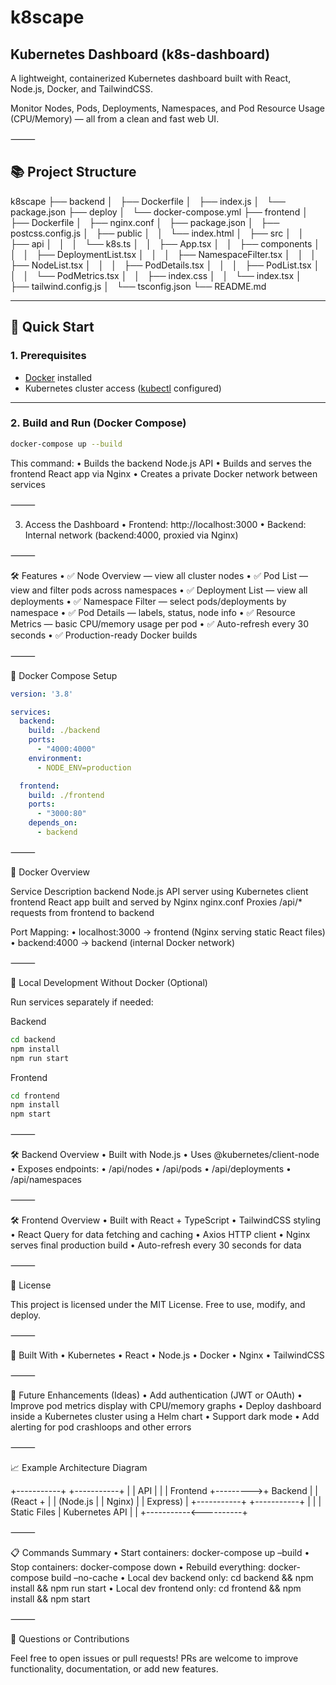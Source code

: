 # k8scape

## Kubernetes Dashboard (k8s-dashboard)

A lightweight, containerized Kubernetes dashboard built with React, Node.js, Docker, and TailwindCSS.

Monitor Nodes, Pods, Deployments, Namespaces, and Pod Resource Usage (CPU/Memory) — all from a clean and fast web UI.

⸻

## 📚 Project Structure

k8scape
├── backend
│   ├── Dockerfile
│   ├── index.js
│   └── package.json
├── deploy
│   └── docker-compose.yml
├── frontend
│   ├── Dockerfile
│   ├── nginx.conf
│   ├── package.json
│   ├── postcss.config.js
│   ├── public
│   │   └── index.html
│   ├── src
│   │   ├── api
│   │   │   └── k8s.ts
│   │   ├── App.tsx
│   │   ├── components
│   │   │   ├── DeploymentList.tsx
│   │   │   ├── NamespaceFilter.tsx
│   │   │   ├── NodeList.tsx
│   │   │   ├── PodDetails.tsx
│   │   │   ├── PodList.tsx
│   │   │   └── PodMetrics.tsx
│   │   ├── index.css
│   │   └── index.tsx
│   ├── tailwind.config.js
│   └── tsconfig.json
└── README.md


---

## 🚀 Quick Start

### 1. Prerequisites

- [Docker](https://docs.docker.com/get-docker/) installed
- Kubernetes cluster access ([kubectl](https://kubernetes.io/docs/tasks/tools/) configured)

---

### 2. Build and Run (Docker Compose)

```bash
docker-compose up --build
```

This command:
	•	Builds the backend Node.js API
	•	Builds and serves the frontend React app via Nginx
	•	Creates a private Docker network between services


⸻

3. Access the Dashboard
	•	Frontend: http://localhost:3000
	•	Backend: Internal network (backend:4000, proxied via Nginx)

⸻

🛠️ Features
	•	✅ Node Overview — view all cluster nodes
	•	✅ Pod List — view and filter pods across namespaces
	•	✅ Deployment List — view all deployments
	•	✅ Namespace Filter — select pods/deployments by namespace
	•	✅ Pod Details — labels, status, node info
	•	✅ Resource Metrics — basic CPU/memory usage per pod
	•	✅ Auto-refresh every 30 seconds
	•	✅ Production-ready Docker builds

⸻

📂 Docker Compose Setup

```yaml
version: '3.8'

services:
  backend:
    build: ./backend
    ports:
      - "4000:4000"
    environment:
      - NODE_ENV=production

  frontend:
    build: ./frontend
    ports:
      - "3000:80"
    depends_on:
      - backend
```
⸻

🐳 Docker Overview

Service     Description
backend     Node.js API server using Kubernetes client
frontend    React app built and served by Nginx
nginx.conf  Proxies /api/* requests from frontend to backend

Port Mapping:
	•	localhost:3000 → frontend (Nginx serving static React files)
	•	backend:4000 → backend (internal Docker network)

⸻

📝 Local Development Without Docker (Optional)

Run services separately if needed:

Backend

```bash 
cd backend
npm install
npm run start
```

Frontend

```bash 
cd frontend
npm install
npm start
```

⸻

🛠️ Backend Overview
	•	Built with Node.js
	•	Uses @kubernetes/client-node
	•	Exposes endpoints:
	•	/api/nodes
	•	/api/pods
	•	/api/deployments
	•	/api/namespaces

⸻

🛠️ Frontend Overview
	•	Built with React + TypeScript
	•	TailwindCSS styling
	•	React Query for data fetching and caching
	•	Axios HTTP client
	•	Nginx serves final production build
	•	Auto-refresh every 30 seconds for data

⸻

📜 License

This project is licensed under the MIT License.
Free to use, modify, and deploy.

⸻

🙌 Built With
	•	Kubernetes
	•	React
	•	Node.js
	•	Docker
	•	Nginx
	•	TailwindCSS

⸻

🚀 Future Enhancements (Ideas)
	•	Add authentication (JWT or OAuth)
	•	Improve pod metrics display with CPU/memory graphs
	•	Deploy dashboard inside a Kubernetes cluster using a Helm chart
	•	Support dark mode
	•	Add alerting for pod crashloops and other errors

⸻

📈 Example Architecture Diagram

+-----------+          +-----------+
|           |  API     |           |
| Frontend  +--------->+  Backend  |
| (React +  |          | (Node.js  |
|  Nginx)   |          |  Express) |
+-----------+          +-----------+
       |                     |
       | Static Files         | Kubernetes API
       |                      |
       +-----------<----------+

⸻

📋 Commands Summary
	•	Start containers:
docker-compose up –build
	•	Stop containers:
docker-compose down
	•	Rebuild everything:
docker-compose build –no-cache
	•	Local dev backend only:
cd backend && npm install && npm run start
	•	Local dev frontend only:
cd frontend && npm install && npm start

⸻

💬 Questions or Contributions

Feel free to open issues or pull requests!
PRs are welcome to improve functionality, documentation, or add new features.
